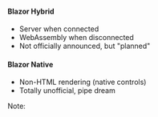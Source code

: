 
#### Blazor Hybrid
- Server when connected
- WebAssembly when disconnected
- Not officially announced, but "planned"

#### Blazor Native
- Non-HTML rendering (native controls)
- Totally unofficial, pipe dream


Note:


